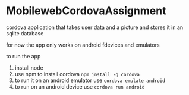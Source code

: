 # MobilewebCordovaAssignment
cordova application that takes user data and a picture and stores it in an sqlite database
<p>for now the app only works on android fdevices and emulators</p>
<p>to run the app
<ol>
<li>
install node
</li>
<li>
use npm to install cordova
<code>npm install -g cordova</code>
</li>
<li>
to run it on an android emulator use
<code>cordova emulate android</code>
</li>
<li>
to run on an android device use
<code>cordova run android</code>
</li>
</ol>

</p>
